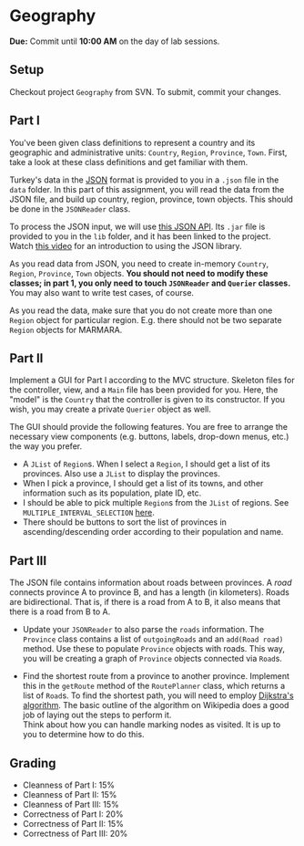 # Geography

**Due:** Commit until **10:00 AM** on the day of lab sessions.

## Setup

Checkout project `Geography` from SVN. To submit, commit your changes.

## Part I

You've been given class definitions to represent a country and its 
geographic and administrative units: 
`Country`, `Region`, `Province`, `Town`.
First, take a look at these class definitions and get familiar with them.

Turkey's data in the [JSON](http://en.wikipedia.org/wiki/JSON) format is provided to you
in a `.json` file in the `data` folder. 
In this part of this assignment, you will read the data from the JSON file,
and build up country, region, province, town objects.
This should be done in the `JSONReader` class.

To process the JSON input, 
we will use [this JSON API](https://code.google.com/p/json-simple/).
Its `.jar` file is provided to you in the `lib` folder, and
it has been linked to the project.
Watch [this video](https://vimeo.com/122146680)
for an introduction to using the JSON library.

As you read data from JSON, you need to create in-memory 
`Country`, `Region`, `Province`, `Town` objects.
**You should not need to modify these classes;
in part 1, you only need to touch `JSONReader` and `Querier` classes.**
You may also want to write test cases, of course.

As you read the data, make sure that you do not create
more than one `Region` object for particular region.
E.g. there should not be two separate `Region` objects for MARMARA.

## Part II

Implement a GUI for Part I according to the MVC structure.
Skeleton files for the controller, view, and a `Main` file has been provided for you.
Here, the "model" is the `Country` that the controller is given to its
constructor. If you wish, you may create a private `Querier` object as well.

The GUI should provide the following features.
You are free to arrange the necessary view components
(e.g. buttons, labels, drop-down menus, etc.) the way you prefer.

* A `JList` of `Region`s. When I select a `Region`,
  I should get a list of its provinces.
  Also use a `JList` to display the provinces.
* When I pick a province, I should get a list of its towns,
and other information such as its population, plate ID, etc.
* I should be able to pick multiple `Region`s from the 
  `JList` of regions. See `MULTIPLE_INTERVAL_SELECTION` 
  [here](https://docs.oracle.com/javase/tutorial/uiswing/components/list.html#selection).
* There should be buttons to sort the list of provinces in ascending/descending
  order according to their population and name.
  
## Part III

The JSON file contains information about roads between provinces.
A _road_ connects province A to province B, and has a length (in kilometers).
Roads are bidirectional.
That is, if there is a road from A to B, it also means that there is a road from
B to A.

* Update your `JSONReader` to also parse the `roads` information.
  The `Province` class contains a list of `outgoingRoads`
  and an `add(Road road)` method. Use these to populate `Province`
  objects with roads. This way, you will be creating a graph of 
  `Province` objects connected via `Road`s.
   
* Find the shortest route from a province to another province.
  Implement this in the `getRoute` method of the `RoutePlanner` class,
  which returns a list of `Road`s.
  To find the shortest path,
  you will need to employ [Dijkstra's algorithm](https://en.wikipedia.org/wiki/Dijkstra's_algorithm).
  The basic outline of the algorithm on Wikipedia
  does a good job of laying out the steps to perform it.                                                                
  Think about how you can handle marking nodes as visited.
  It is up to you to determine how to do this.

## Grading

* Cleanness of Part I: 15%
* Cleanness of Part II: 15%
* Cleanness of Part III: 15%
* Correctness of Part I: 20%
* Correctness of Part II: 15%
* Correctness of Part III: 20%


